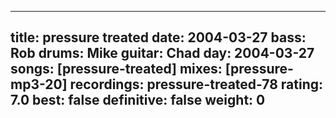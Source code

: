 
---
title: pressure treated
date: 2004-03-27
bass:	Rob
drums:	Mike
guitar:	Chad
day: 2004-03-27
songs: [pressure-treated]
mixes: [pressure-mp3-20]
recordings: pressure-treated-78
rating: 7.0
best: false
definitive: false
weight: 0
---
